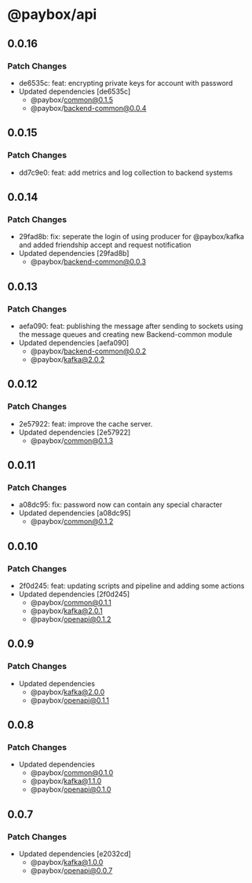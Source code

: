 # @paybox/api

## 0.0.16

### Patch Changes

- de6535c: feat: encrypting private keys for account with password
- Updated dependencies [de6535c]
  - @paybox/common@0.1.5
  - @paybox/backend-common@0.0.4

## 0.0.15

### Patch Changes

- dd7c9e0: feat: add metrics and log collection to backend systems

## 0.0.14

### Patch Changes

- 29fad8b: fix: seperate the login of using producer for @paybox/kafka and added friendship accept and request notification
- Updated dependencies [29fad8b]
  - @paybox/backend-common@0.0.3

## 0.0.13

### Patch Changes

- aefa090: feat: publishing the message after sending to sockets using the message queues and creating new Backend-common module
- Updated dependencies [aefa090]
  - @paybox/backend-common@0.0.2
  - @paybox/kafka@2.0.2

## 0.0.12

### Patch Changes

- 2e57922: feat: improve the cache server.
- Updated dependencies [2e57922]
  - @paybox/common@0.1.3

## 0.0.11

### Patch Changes

- a08dc95: fix: password now can contain any special character
- Updated dependencies [a08dc95]
  - @paybox/common@0.1.2

## 0.0.10

### Patch Changes

- 2f0d245: feat: updating scripts and pipeline and adding some actions
- Updated dependencies [2f0d245]
  - @paybox/common@0.1.1
  - @paybox/kafka@2.0.1
  - @paybox/openapi@0.1.2

## 0.0.9

### Patch Changes

- Updated dependencies
  - @paybox/kafka@2.0.0
  - @paybox/openapi@0.1.1

## 0.0.8

### Patch Changes

- Updated dependencies
  - @paybox/common@0.1.0
  - @paybox/kafka@1.1.0
  - @paybox/openapi@0.1.0

## 0.0.7

### Patch Changes

- Updated dependencies [e2032cd]
  - @paybox/kafka@1.0.0
  - @paybox/openapi@0.0.7
